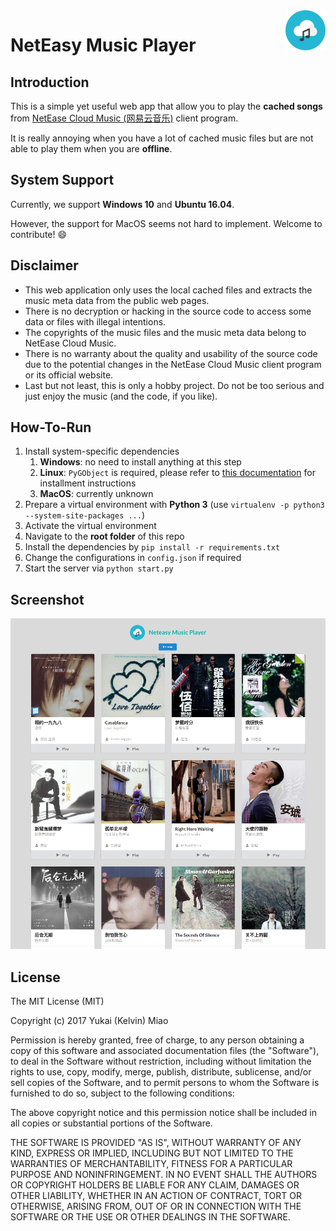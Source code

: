 <img align="right" src="neteasy/static/image/logo-64.png"/>

# NetEasy Music Player

## Introduction

This is a simple yet useful web app that allow you to play the **cached songs** from [NetEase Cloud Music (网易云音乐)](http://music.163.com) client program.

It is really annoying when you have a lot of cached music files but are not able to play them when you are **offline**.

## System Support

Currently, we support **Windows 10** and **Ubuntu 16.04**. 

However, the support for MacOS seems not hard to implement. Welcome to contribute! :smile: 

## Disclaimer

- This web application only uses the local cached files and extracts the music meta data from the public web pages.
- There is no decryption or hacking in the source code to access some data or files with illegal intentions. 
- The copyrights of the music files and the music meta data belong to NetEase Cloud Music.
- There is no warranty about the quality and usability of the source code due to the potential changes in the NetEase Cloud Music client program or its official website.
- Last but not least, this is only a hobby project. Do not be too serious and just enjoy the music (and the code, if you like).  

## How-To-Run

1. Install system-specific dependencies
   1. **Windows**: no need to install anything at this step
   2. **Linux**: `PyGObject` is required, please refer to [this documentation](https://pygobject.readthedocs.io/en/latest/getting_started.html) for installment instructions
   3. **MacOS**: currently unknown
2. Prepare a virtual environment with **Python 3** (use `virtualenv -p python3 --system-site-packages ...`)
3. Activate the virtual environment
4. Navigate to the **root folder** of this repo
5. Install the dependencies by `pip install -r requirements.txt`
6. Change the configurations in `config.json` if required
7. Start the server via `python start.py`

## Screenshot

![screenshot](screenshot.png)

## License

The MIT License (MIT)

Copyright (c) 2017 Yukai (Kelvin) Miao

Permission is hereby granted, free of charge, to any person obtaining a copy
of this software and associated documentation files (the "Software"), to deal
in the Software without restriction, including without limitation the rights
to use, copy, modify, merge, publish, distribute, sublicense, and/or sell
copies of the Software, and to permit persons to whom the Software is
furnished to do so, subject to the following conditions:

The above copyright notice and this permission notice shall be included in all
copies or substantial portions of the Software.

THE SOFTWARE IS PROVIDED "AS IS", WITHOUT WARRANTY OF ANY KIND, EXPRESS OR
IMPLIED, INCLUDING BUT NOT LIMITED TO THE WARRANTIES OF MERCHANTABILITY,
FITNESS FOR A PARTICULAR PURPOSE AND NONINFRINGEMENT. IN NO EVENT SHALL THE
AUTHORS OR COPYRIGHT HOLDERS BE LIABLE FOR ANY CLAIM, DAMAGES OR OTHER
LIABILITY, WHETHER IN AN ACTION OF CONTRACT, TORT OR OTHERWISE, ARISING FROM,
OUT OF OR IN CONNECTION WITH THE SOFTWARE OR THE USE OR OTHER DEALINGS IN THE
SOFTWARE.

